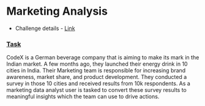 # Marketing Analysis
- Challenge details - [Link](https://codebasics.io/challenge/codebasics-resume-project-challenge)
### <ins> Task </ins>
CodeX is a German beverage company that is aiming to make its mark in the Indian market. A few months ago, they launched their energy drink in 10 cities in India.
Their Marketing team is responsible for increasing brand awareness, market share, and product development. They conducted a survey in those 10 cities and received results from 10k respondents. As a marketing data analyst user is tasked to convert these survey results to meaningful insights which the team can use to drive actions.

